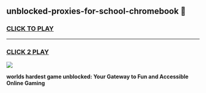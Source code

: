 
## unblocked-proxies-for-school-chromebook 👋
<h3>
<a href="https://premium.freeplayer.one?title=unblocked-proxies-for-school-chromebook&ref=14F">CLICK TO PLAY</a></h3>
<hr>

<h3>
<a href="https://premium.freeplayer.one?title=unblocked-proxies-for-school-chromebook&ref=14F">CLICK 2 PLAY</a>
  
</h3>

<a href="https://premium.freeplayer.one?title=unblocked-proxies-for-school-chromebook&ref=12F/"><img src="https://clearcache.store/games.png"></a>


**worlds hardest game unblocked: Your Gateway to Fun and Accessible Online Gaming**
